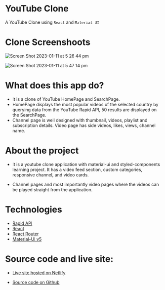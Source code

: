 # YouTube Clone

A YouTube Clone using `React` and `Material UI`

# Clone Screenshoots

![Screen Shot 2023-01-11 at 5 26 44 pm](https://user-images.githubusercontent.com/107793873/211733755-fc96afe7-435b-4ba3-81e6-c7ed58ba8b5b.png)

![Screen Shot 2023-01-11 at 5 47 14 pm](https://user-images.githubusercontent.com/107793873/211736884-1d51e62a-94b6-445f-8110-7fcc34b11820.png)


# What does this app do? 
* It is a clone of YouTube HomePage and SearchPage.
* HomePage displays the most popular videos of the selected country by querying data from the YouTube Rapid  API, 50 results are displayed on the SearchPage.
* Channel page is well designed with thumbnail, videos, playlist and subscription details. Video page has side videos, likes, views, channel name.

# About the project

* It is a youtube clone application with material-ui and styled-components learning project. It has a video feed section, custom categories, responsive channel, and video cards.

*  Channel pages and most importantly video pages where the videos can be played straight from the application.

# Technologies
* [Rapid API](https://rapidapi.com/hub)
* [React](https://reactjs.org/)
* [React Router](https://reactrouter.com/en/main)
* [Material-UI v5](https://mui.com/material-ui/migration/migration-v4/)

#  Source code and live site:
* [Live site hosted on Netlify](https://watch-youtube-with-me.netlify.app/)

* [Source code on Github](https://github.com/rohan-fa/YOU_TUBE)